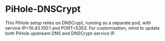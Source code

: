 # PiHole-DNSCrypt

This PiHole setup relies on DNSCrypt, running as a separate pod, with service IP=10.43.100.1 and PORT=5353.
For customisation, mind to update both PiHole upstream DNS and DNSCrypt-service IP.